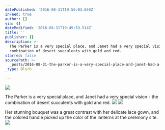 ```yaml
---
datePublished: '2016-08-31T19:50:03.650Z'
inFeed: true
author: []
via: {}
dateModified: '2016-08-31T19:49:53.514Z'
title: ''
publisher: {}
description: >-
  The Parker is a very special place, and Janet had a very special vision - the
  combination of desert succulents with gold and red.
starred: false
sourcePath: >-
  _posts/2016-08-31-the-parker-is-a-very-special-place-and-janet-had-a-very-spe.md
_type: Blurb

---
```

![](https://the-grid-user-content.s3-us-west-2.amazonaws.com/95447f60-6e62-47be-9b8e-338bec9709d6.jpg)

The Parker is a very special place, and Janet had a very special vision - the combination of desert succulents with gold and red.
![](https://the-grid-user-content.s3-us-west-2.amazonaws.com/9f526ed0-b2c2-46f9-b5bb-21f03637d067.jpg)
![](https://the-grid-user-content.s3-us-west-2.amazonaws.com/43409964-a814-4ba4-bc4e-0a16cb53d0ba.jpg)

Her stunning bouquet was a great contrast with her delicate lace gown, and the colored handle picked up the color of the lanterns at the ceremony site.
![](https://the-grid-user-content.s3-us-west-2.amazonaws.com/479e623b-219e-463f-87a2-896f27ce9b93.jpg)
